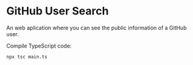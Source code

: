 # GitHub User Search
An web aplication where you can see the public information of a GitHub user.

Compile TypeScript code: 

```bash
npx tsc main.ts
```

